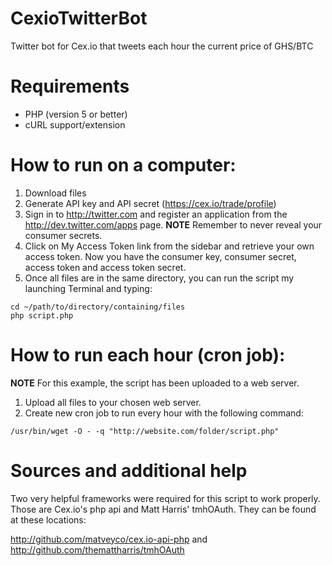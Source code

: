 CexioTwitterBot
===============

Twitter bot for Cex.io that tweets each hour the current price of GHS/BTC

Requirements
============

* PHP (version 5 or better)
* cURL support/extension

How to run on a computer:
=========================

1. Download files
2. Generate API key and API secret (https://cex.io/trade/profile)
3. Sign in to http://twitter.com and register an application from the http://dev.twitter.com/apps page.
**NOTE** Remember to never reveal your consumer secrets.
4. Click on My Access Token link from the sidebar and retrieve your own access token.  Now you have the consumer key, consumer secret, access token and access token secret.
5. Once all files are in the same directory, you can run the script my launching Terminal and typing:

```
cd ~/path/to/directory/containing/files
php script.php
```

How to run each hour (cron job):
================================

**NOTE** For this example, the script has been uploaded to a web server.

1. Upload all files to your chosen web server.
2. Create new cron job to run every hour with the following command:

```
/usr/bin/wget -O - -q "http://website.com/folder/script.php"
```

Sources and additional help
===========================

Two very helpful frameworks were required for this script to work properly.
Those are Cex.io's php api and Matt Harris' tmhOAuth.
They can be found at these locations:

http://github.com/matveyco/cex.io-api-php and http://github.com/themattharris/tmhOAuth
